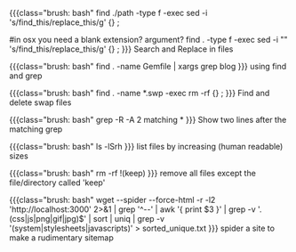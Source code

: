 {{{class="brush: bash"
  find ./path -type f -exec sed -i 's/find_this/replace_this/g' {} \;

#in osx you need a blank extension? argument?
  find . -type f -exec sed -i "" 's/find_this/replace_this/g' {} \;
}}}
Search and Replace in files

{{{class="brush: bash"
  find . -name Gemfile | xargs grep blog
}}}
using find and grep

{{{class="brush: bash"
  find . -name *.swp -exec rm -rf {} \;
}}}
Find and delete swap files

{{{class="brush: bash"
  grep -R -A 2 matching *
}}}
Show two lines after the matching grep

{{{class="brush: bash"
  ls -lSrh
}}}
list files by increasing (human readable) sizes

{{{class="brush: bash"
  rm -rf !(keep)
}}}
remove all files except the file/directory called 'keep'

{{{class="brush: bash"
  wget --spider --force-html -r -l2 'http://localhost:3000' 2>&1 | grep '^--'
  | awk '{ print $3 }' | grep -v '\.\(css\|js\|png\|gif\|jpg\)$' | sort | uniq
  | grep -v '\(system\|stylesheets\|javascripts\)' > sorted_unique.txt
}}}
spider a site to make a rudimentary sitemap
